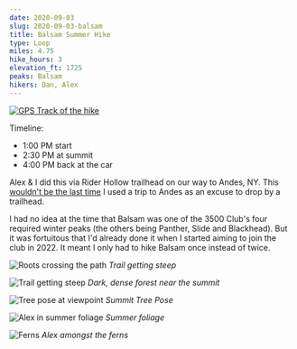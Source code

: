 ```yaml
---
date: 2020-09-03
slug: 2020-09-03-balsam
title: Balsam Summer Hike
type: Loop
miles: 4.75
hike_hours: 3
elevation_ft: 1725
peaks: Balsam
hikers: Dan, Alex
---
```

[![GPS Track of the hike]({{site.baseurl}}/assets/2020-09-03-balsam/track.png)]({{site.baseurl}}/map/?hike=2020-09-03-balsam)

Timeline:

- 1:00 PM start
- 2:30 PM at summit
- 4:00 PM back at the car

Alex & I did this via Rider Hollow trailhead on our way to Andes, NY. This [wouldn't be the last time][bearpen-vly] I used a trip to Andes as an excuse to drop by a trailhead.

I had no idea at the time that Balsam was one of the 3500 Club's four required winter peaks (the others being Panther, Slide and Blackhead). But it was fortuitous that I'd already done it when I started aiming to join the club in 2022. It meant I only had to hike Balsam once instead of twice.

![Roots crossing the path]({{site.baseurl}}/assets/2020-09-03-balsam/roots-on-path.jpeg) _Trail getting steep_

![Trail getting steep]({{site.baseurl}}/assets/2020-09-03-balsam/getting-steep.jpeg) _Dark, dense forest near the summit_

![Tree pose at viewpoint]({{site.baseurl}}/assets/2020-09-03-balsam/viewpoint-tree-pose.jpeg) _Summit Tree Pose_

![Alex in summer foliage]({{site.baseurl}}/assets/2020-09-03-balsam/alex-foliage.jpeg) _Summer foliage_

![Ferns]({{site.baseurl}}/assets/2020-09-03-balsam/ferns.jpeg) _Alex amongst the ferns_

[bearpen-vly]: /catskills/2023/03/21/2023-03-21-bearpen-vly.html
